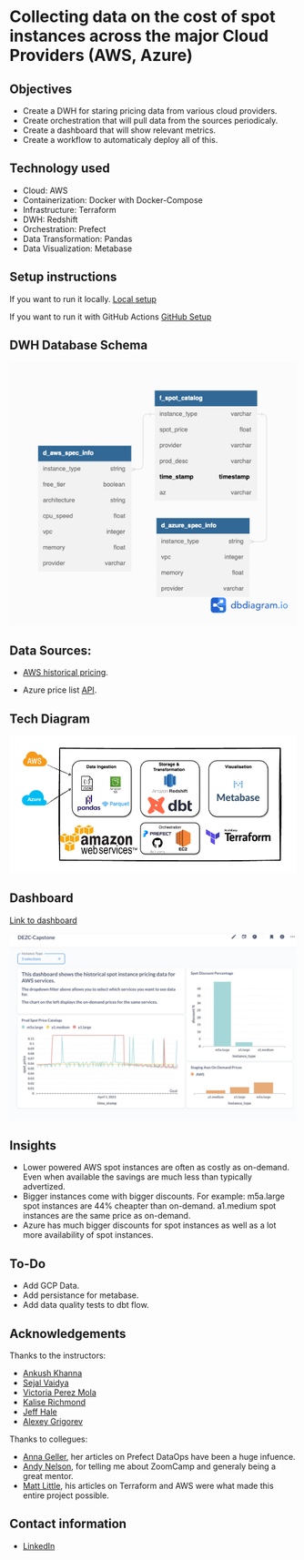# Collecting data on the cost of spot instances across the major Cloud Providers (AWS, Azure)


## Objectives 

- Create a DWH for staring pricing data from various cloud providers.
- Create orchestration that will pull data from the sources periodicaly. 
- Create a dashboard that will show relevant metrics. 
- Create a workflow to automaticaly deploy all of this. 

## Technology used

- Cloud: AWS
- Containerization: Docker with Docker-Compose
- Infrastructure: Terraform
- DWH: Redshift
- Orchestration: Prefect
- Data Transformation: Pandas
- Data Visualization: Metabase

## Setup instructions

If you want to run it locally. 
[Local setup](https://github.com/Zesky665/DEZC_2023_Capstone/blob/main/misc/Local_Setup.md)

If you want to run it with GitHub Actions
[GitHub Setup](https://github.com/Zesky665/DEZC_2023_Capstone/blob/main/misc/GitHub_Setup.md)

## DWH Database Schema

![Data diagram](https://github.com/Zesky665/DEZC_2023_Capstone/blob/main/misc/data_diagram.png)

## Data Sources: 

 - [AWS historical pricing](https://docs.aws.amazon.com/cli/latest/reference/ec2/describe-spot-price-history.html).

 - Azure price list [API](https://learn.microsoft.com/en-us/rest/api/cost-management/retail-prices/azure-retail-prices).

## Tech Diagram

![Tech diagram](https://github.com/Zesky665/DEZC_2023_Capstone/blob/main/misc/tech_diagram.png)

## Dashboard
[Link to dashboard](http://3.78.56.233:3000/public/dashboard/f2950c78-683a-4302-87e7-6d321980fda6)

![Tech diagram](https://github.com/Zesky665/DEZC_2023_Capstone/blob/main/misc/final_dashboard.png)
## Insights 
- Lower powered AWS spot instances are often as costly as on-demand. Even when available the savings are much less than typically advertized.
- Bigger instances come with bigger discounts. For example: m5a.large spot instances are 44% cheapter than on-demand. a1.medium spot instances are the same price as on-demand. 
- Azure has much bigger discounts for spot instances as well as a lot more availability of spot instances. 
## To-Do

- Add GCP Data.
- Add persistance for metabase. 
- Add data quality tests to dbt flow. 


## Acknowledgements

Thanks to the instructors: 

- [Ankush Khanna](https://www.linkedin.com/in/ankushkhanna2/)
- [Sejal Vaidya](https://www.linkedin.com/in/vaidyasejal/)
- [Victoria Perez Mola](https://www.linkedin.com/in/victoriaperezmola/)
- [Kalise Richmond](https://www.linkedin.com/in/kaliserichmond/)
- [Jeff Hale](https://www.linkedin.com/in/-jeffhale/)
- [Alexey Grigorev](https://www.linkedin.com/in/agrigorev/)

Thanks to collegues: 

- [Anna Geller](https://annageller.com/), her articles on Prefect DataOps have been a huge infuence. 
- [Andy Nelson](https://www.linkedin.com/in/andynelson1982/), for telling me about ZoomCamp and generaly being a great mentor. 
- [Matt Little](https://medium.com/strategio/using-terraform-to-create-aws-vpc-ec2-and-rds-instances-c7f3aa416133), his articles on Terraform and AWS were what made this entire project possible.  

## Contact information

- [LinkedIn](https://www.linkedin.com/in/zharko-cekovski/)
